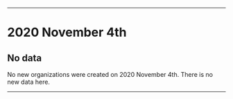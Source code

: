 
***

# 2020 November 4th

## No data

No new organizations were created on 2020 November 4th. There is no new data here.

***
